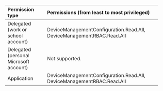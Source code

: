 |Permission type|Permissions (from least to most privileged)|
|:---|:---|
|Delegated (work or school account)|DeviceManagementConfiguration.Read.All, DeviceManagementRBAC.Read.All|
|Delegated (personal Microsoft account)|Not supported.|
|Application|DeviceManagementConfiguration.Read.All, DeviceManagementRBAC.Read.All|